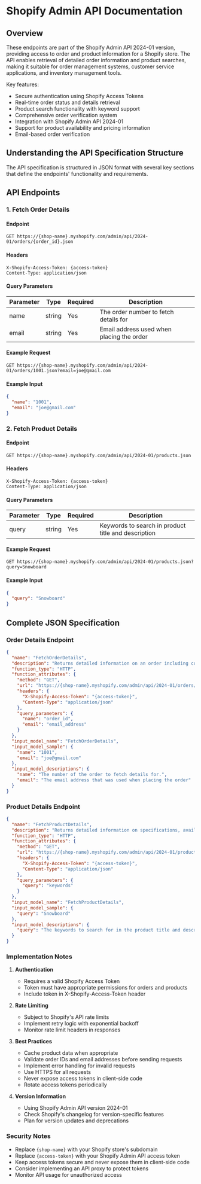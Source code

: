 # Shopify Admin API Documentation

## Overview

These endpoints are part of the Shopify Admin API 2024-01 version, providing access to order and product information for a Shopify store. The API enables retrieval of detailed order information and product searches, making it suitable for order management systems, customer service applications, and inventory management tools.

Key features:
- Secure authentication using Shopify Access Tokens
- Real-time order status and details retrieval
- Product search functionality with keyword support
- Comprehensive order verification system
- Integration with Shopify Admin API 2024-01
- Support for product availability and pricing information
- Email-based order verification

## Understanding the API Specification Structure

The API specification is structured in JSON format with several key sections that define the endpoints' functionality and requirements.

## API Endpoints

### 1. Fetch Order Details

#### Endpoint

```
GET https://{shop-name}.myshopify.com/admin/api/2024-01/orders/{order_id}.json
```

#### Headers

```
X-Shopify-Access-Token: {access-token}
Content-Type: application/json
```

#### Query Parameters

| Parameter | Type | Required | Description |
|-----------|------|----------|-------------|
| name | string | Yes | The order number to fetch details for |
| email | string | Yes | Email address used when placing the order |

#### Example Request

```
GET https://{shop-name}.myshopify.com/admin/api/2024-01/orders/1001.json?email=joe@gmail.com
```

#### Example Input

```json
{
  "name": "1001",
  "email": "joe@gmail.com"
}
```

### 2. Fetch Product Details

#### Endpoint

```
GET https://{shop-name}.myshopify.com/admin/api/2024-01/products.json
```

#### Headers

```
X-Shopify-Access-Token: {access-token}
Content-Type: application/json
```

#### Query Parameters

| Parameter | Type | Required | Description |
|-----------|------|----------|-------------|
| query | string | Yes | Keywords to search in product title and description |

#### Example Request

```
GET https://{shop-name}.myshopify.com/admin/api/2024-01/products.json?query=Snowboard
```

#### Example Input

```json
{
  "query": "Snowboard"
}
```

## Complete JSON Specification

### Order Details Endpoint

```json
{
  "name": "FetchOrderDetails",
  "description": "Returns detailed information on an order including confirmation number verification",
  "function_type": "HTTP",
  "function_attributes": {
    "method": "GET",
    "url": "https://{shop-name}.myshopify.com/admin/api/2024-01/orders/{order_id}.json",
    "headers": {
      "X-Shopify-Access-Token": "{access-token}",
      "Content-Type": "application/json"
    },
    "query_parameters": {
      "name": "order_id",
      "email": "email_address"
    }
  },
  "input_model_name": "FetchOrderDetails",
  "input_model_sample": {
    "name": "1001",
    "email": "joe@gmail.com"
  },
  "input_model_descriptions": {
    "name": "The number of the order to fetch details for.",
    "email": "The email address that was used when placing the order"
  }
}
```

### Product Details Endpoint

```json
{
  "name": "FetchProductDetails",
  "description": "Returns detailed information on specifications, availability, and pricing for a given product specified using a keyword or keywords located in the title or product details.",
  "function_type": "HTTP",
  "function_attributes": {
    "method": "GET",
    "url": "https://{shop-name}.myshopify.com/admin/api/2024-01/products.json",
    "headers": {
      "X-Shopify-Access-Token": "{access-token}",
      "Content-Type": "application/json"
    },
    "query_parameters": {
      "query": "keywords"
    }
  },
  "input_model_name": "FetchProductDetails",
  "input_model_sample": {
    "query": "Snowboard"
  },
  "input_model_descriptions": {
    "query": "The keywords to search for in the product title and description."
  }
}
```

### Implementation Notes

1. **Authentication**
   - Requires a valid Shopify Access Token
   - Token must have appropriate permissions for orders and products
   - Include token in X-Shopify-Access-Token header

2. **Rate Limiting**
   - Subject to Shopify's API rate limits
   - Implement retry logic with exponential backoff
   - Monitor rate limit headers in responses

3. **Best Practices**
   - Cache product data when appropriate
   - Validate order IDs and email addresses before sending requests
   - Implement error handling for invalid requests
   - Use HTTPS for all requests
   - Never expose access tokens in client-side code
   - Rotate access tokens periodically

4. **Version Information**
   - Using Shopify Admin API version 2024-01
   - Check Shopify's changelog for version-specific features
   - Plan for version updates and deprecations

### Security Notes

- Replace `{shop-name}` with your Shopify store's subdomain
- Replace `{access-token}` with your Shopify Admin API access token
- Keep access tokens secure and never expose them in client-side code
- Consider implementing an API proxy to protect tokens
- Monitor API usage for unauthorized access